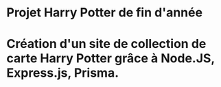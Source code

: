 # Projet Harry Potter de fin d'année

# Création d'un site de collection de carte Harry Potter grâce à Node.JS, Express.js, Prisma.
